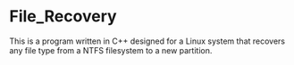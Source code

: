 # File_Recovery
This is a program written in C++ designed for a Linux system that recovers any file type from a NTFS filesystem to a new partition.
